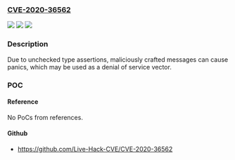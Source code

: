 ### [CVE-2020-36562](https://cve.mitre.org/cgi-bin/cvename.cgi?name=CVE-2020-36562)
![](https://img.shields.io/static/v1?label=Product&message=github.com%2Fshiyanhui%2Fdht&color=blue)
![](https://img.shields.io/static/v1?label=Version&message=%3F%20n%2Fa%20&color=brighgreen)
![](https://img.shields.io/static/v1?label=Vulnerability&message=CWE-400%3A%20Uncontrolled%20Resource%20Consumption&color=brighgreen)

### Description

Due to unchecked type assertions, maliciously crafted messages can cause panics, which may be used as a denial of service vector.

### POC

#### Reference
No PoCs from references.

#### Github
- https://github.com/Live-Hack-CVE/CVE-2020-36562

